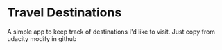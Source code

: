 # Travel Destinations

A simple app to keep track of destinations I'd like to visit.
Just copy from udacity
modify in github
